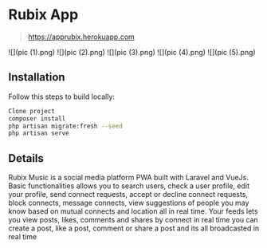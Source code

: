 # Rubix App
> https://apprubix.herokuapp.com

![](pic (1).png)
![](pic (2).png)
![](pic (3).png)
![](pic (4).png)
![](pic (5).png)

## Installation

Follow this steps to build locally:

```sh
Clone project
composer install
php artisan migrate:fresh --seed
php artisan serve
```
## Details

Rubix Music is a social media platform PWA built with Laravel and VueJs. Basic functionalities allows you to search users, check a user profile, edit your profile, send connect requests, accept or decline connect requests, block connects, message connects, view suggestions of people you may know based on mutual connects and location all in real time. Your feeds lets you view posts, likes, comments and shares by connect in real time you can create a post, like a post, comment or share a post and its all broadcasted in real time


